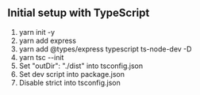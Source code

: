 ## Initial setup with TypeScript
1. yarn init -y
2. yarn add express
3. yarn add @types/express typescript ts-node-dev -D
4. yarn tsc --init
5. Set "outDir": "./dist" into tsconfig.json
6. Set dev script into package.json
7. Disable strict into tsconfig.json